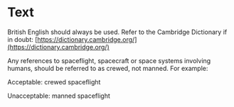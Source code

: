 # Text

British English should always be used. Refer to the Cambridge Dictionary if in doubt: [https://dictionary.cambridge.org/](https://dictionary.cambridge.org/)

Any references to spaceflight, spacecraft or space systems involving humans, should be referred to as crewed, not manned. For example:

Acceptable: crewed spaceflight

Unacceptable: manned spaceflight

